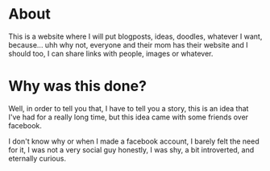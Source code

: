 About
========
This is a website where I will put blogposts, ideas, doodles, whatever I want, because... uhh why not, everyone and their mom has their website and I should too, I can share links with people, images or whatever.

Why was this done?
=======
Well, in order to tell you that, I have to tell you a story, this is an idea that I've had for a really long time, but this idea came with some friends over facebook.

I don't know why or when I made a facebook account, I barely felt the need for it, I was not a very social guy honestly, I was shy, a bit introverted, and eternally curious. 

